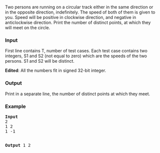 <p>
Two persons are running on a circular track either in the same direction or in the opposite direction, indefinitely. The speed of both of them is given to you. Speed will be positive in clockwise direction, and negative in anticlockwise direction. Print the number of distinct points, at which they will meet on the circle.
</p>
<h3>Input</h3>
<p>
First line contains T, number of test cases.&nbsp;Each test case contains two integers, S1 and S2 (not equal to zero) which are the speeds of the two persons. S1 and S2 will be distinct.
</p>
<p>
<b>Edited</b>: All the numbers fit in signed 32-bit integer.
</p><p>

</p><h3>Output</h3>
<p>Print in a separate line, the number of distinct points at which they meet.</p>

<h3>Example</h3>
<pre><b>Input</b>
2
1 2
1 -1

<b>Output</b>
1
2</pre>